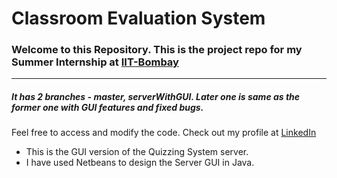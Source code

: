 Classroom Evaluation System
======================================

### Welcome to this Repository. This is the project repo for my Summer Internship at [IIT-Bombay](http://www.iitb.ac.in/)
_________________________________________________________________________________________________________________________
##### It has 2 branches - master, serverWithGUI. Later one is same as the former one with GUI features and fixed bugs.

Feel free to access and modify the code. Check out my profile at [LinkedIn](https://www.linkedin.com/pub/vamshi-reddy/54/215/aa2)
* This is the GUI version of the Quizzing System server.
* I have used Netbeans to design the Server GUI in Java.
